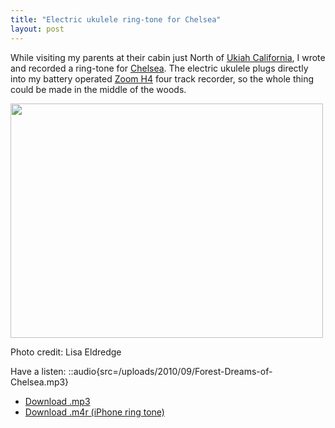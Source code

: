 ```yaml
---
title: "Electric ukulele ring-tone for Chelsea"
layout: post
---
```


While visiting my parents at their cabin just North of <a href="http://en.wikipedia.org/wiki/Ukiah,_California">Ukiah California</a>, I wrote and recorded a ring-tone for <a href="http://www.chelseahollow.com">Chelsea</a>. The electric ukulele plugs directly into my battery operated <a href="/blog/in-dixie-land-where-i-was-born/">Zoom H4</a> four track recorder, so the whole thing could be made in the middle of the woods.

<a href="/uploads/2010/09/PICT0483.jpg"><img src="/uploads/2010/09/PICT0483-500x375.jpg" alt="" title="Reeves Canyon" width="500" height="375" class="alignnone size-large wp-image-869" /></a>

Photo credit: Lisa Eldredge

Have a listen: ::audio{src=/uploads/2010/09/Forest-Dreams-of-Chelsea.mp3}

- <a href='/uploads/2010/09/Forest-Dreams-of-Chelsea.mp3'>Download .mp3</a>
- <a href='/uploads/2010/09/Forest-Dreams-of-Chelsea.m4r'>Download .m4r (iPhone ring tone)</a>
